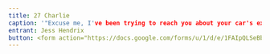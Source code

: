 ```yaml
---
title: 27 Charlie
caption: '"Excuse me, I've been trying to reach you about your car's extended warranty." Charlie is a full time varmint catcher and accomplished stalker who moonlights as a window-to-window sales cat. Don't worry about contacting him; he will come to you. Wherever you are.'  
entrant: Jess Hendrix
button: <form action="https://docs.google.com/forms/u/1/d/e/1FAIpQLSeBblQMqbBMeuApn2iPdutPu_wvMXp7h9YlIcRDEgHzWuKEQw/formResponse" method="post"><div class="form-element"></div><span>Votes</span><input type="text" name="entry.1491366046" required placeholder="$"></br><span>Email</span><input type="text" name="entry.882766101" required><button type="submit" name="button">Cast Votes</button></form>
---
```

